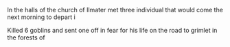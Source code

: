 In the halls of the church of Ilmater met three individual that would come the next morning to depart i 

Killed 6 goblins and sent one off in fear for his life on the road to grimlet in the forests of 